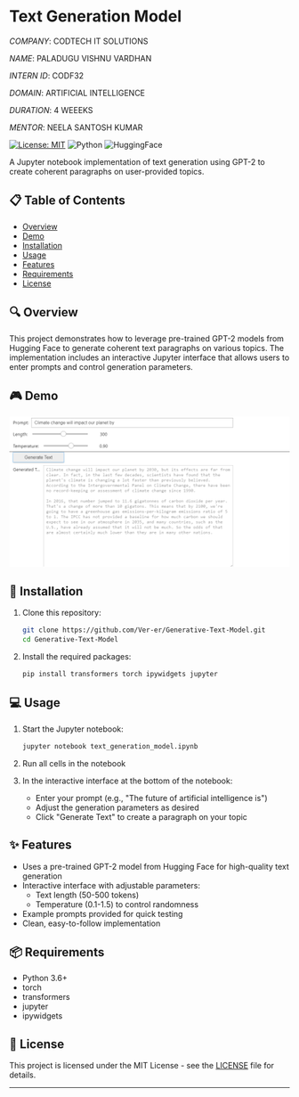 # Text Generation Model

*COMPANY*: CODTECH IT SOLUTIONS

*NAME*: PALADUGU VISHNU VARDHAN

*INTERN ID*: CODF32

*DOMAIN*: ARTIFICIAL INTELLIGENCE 

*DURATION*: 4 WEEEKS

*MENTOR*: NEELA SANTOSH KUMAR

[![License: MIT](https://img.shields.io/badge/License-MIT-yellow.svg)](https://opensource.org/licenses/MIT)
![Python](https://img.shields.io/badge/python-3.6+-blue.svg)
![HuggingFace](https://img.shields.io/badge/🤗-transformers-yellow.svg)

A Jupyter notebook implementation of text generation using GPT-2 to create coherent paragraphs on user-provided topics.

## 📋 Table of Contents
- [Overview](#overview)
- [Demo](#demo)
- [Installation](#installation)
- [Usage](#usage)
- [Features](#features)
- [Requirements](#requirements)
- [License](#license)

## 🔍 Overview

This project demonstrates how to leverage pre-trained GPT-2 models from Hugging Face to generate coherent text paragraphs on various topics. The implementation includes an interactive Jupyter interface that allows users to enter prompts and control generation parameters.

## 🎮 Demo

![Output](output.png)

## 🚀 Installation

1. Clone this repository:
   ```bash
   git clone https://github.com/Ver-er/Generative-Text-Model.git
   cd Generative-Text-Model
   ```

2. Install the required packages:
   ```bash
   pip install transformers torch ipywidgets jupyter
   ```

## 💻 Usage

1. Start the Jupyter notebook:
   ```bash
   jupyter notebook text_generation_model.ipynb
   ```

2. Run all cells in the notebook

3. In the interactive interface at the bottom of the notebook:
   - Enter your prompt (e.g., "The future of artificial intelligence is")
   - Adjust the generation parameters as desired
   - Click "Generate Text" to create a paragraph on your topic

## ✨ Features

- Uses a pre-trained GPT-2 model from Hugging Face for high-quality text generation
- Interactive interface with adjustable parameters:
  - Text length (50-500 tokens)
  - Temperature (0.1-1.5) to control randomness
- Example prompts provided for quick testing
- Clean, easy-to-follow implementation

## 📦 Requirements

- Python 3.6+
- torch
- transformers
- jupyter
- ipywidgets

## 📄 License

This project is licensed under the MIT License - see the [LICENSE](LICENSE) file for details.

---

 
